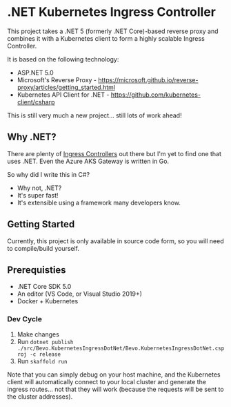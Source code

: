 # .NET Kubernetes Ingress Controller

This project takes a .NET 5 (formerly .NET Core)-based reverse proxy and combines it with a Kubernetes client to form a highly scalable Ingress Controller.

It is based on the following technology:

- ASP.NET 5.0
- Microsoft's Reverse Proxy - https://microsoft.github.io/reverse-proxy/articles/getting_started.html
- Kubernetes API Client for .NET - https://github.com/kubernetes-client/csharp

This is still very much a new project... still lots of work ahead!

## Why .NET?

There are plenty of [Ingress Controllers](https://kubernetes.io/docs/concepts/services-networking/ingress-controllers/) out there but I'm yet to find one that uses .NET. Even the Azure AKS Gateway is written in Go.

So why did I write this in C#?

- Why not, .NET?
- It's super fast!
- It's extensible using a framework many developers know.

## Getting Started

Currently, this project is only available in source code form, so you will need to compile/build yourself.

## Prerequisties

- .NET Core SDK 5.0
- An editor (VS Code, or Visual Studio 2019+)
- Docker + Kubernetes

### Dev Cycle

1. Make changes
1. Run `dotnet publish ./src/Bevo.KubernetesIngressDotNet/Bevo.KubernetesIngressDotNet.csproj -c release`
1. Run `skaffold run`

Note that you can simply debug on your host machine, and the Kubernetes client will automatically connect to your local cluster and generate the ingress routes... not that they will work (because the requests will be sent to the cluster addresses).
